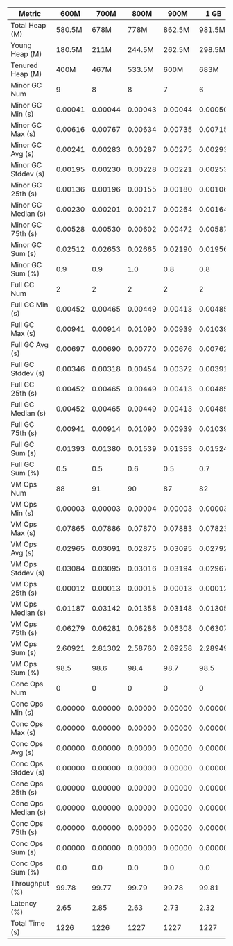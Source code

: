| Metric | 600M | 700M | 800M | 900M | 1 GB | 2 GB | 4 GB | 8 GB |
|------|----|----|----|----|----|----|----|----|
| Total Heap (M) | 580.5M | 678M | 778M | 862.5M | 981.5M | 1963M | 3925.5M | 7851M |
| Young Heap (M) | 180.5M | 211M | 244.5M | 262.5M | 298.5M | 597.5M | 1194.5M | 2389.5M |
| Tenured Heap (M) | 400M | 467M | 533.5M | 600M | 683M | 1365.5M | 2731M | 5461.5M |
| Minor GC Num | 9 | 8 | 8 | 7 | 6 | 4 | 3 | 2 |
| Minor GC Min (s) | 0.00041 | 0.00044 | 0.00043 | 0.00044 | 0.00050 | 0.00048 | 0.00050 | 0.00049 |
| Minor GC Max (s) | 0.00616 | 0.00767 | 0.00634 | 0.00735 | 0.00715 | 0.00610 | 0.00688 | 0.00346 |
| Minor GC Avg (s) | 0.00241 | 0.00283 | 0.00287 | 0.00275 | 0.00293 | 0.00287 | 0.00432 | 0.00198 |
| Minor GC Stddev (s) | 0.00195 | 0.00230 | 0.00228 | 0.00221 | 0.00253 | 0.00255 | 0.00089 | 0.00210 |
| Minor GC 25th (s) | 0.00136 | 0.00196 | 0.00155 | 0.00180 | 0.00106 | 0.00164 | 0.00688 | 0.00049 |
| Minor GC Median (s) | 0.00230 | 0.00201 | 0.00217 | 0.00264 | 0.00164 | 0.00164 | 0.00688 | 0.00049 |
| Minor GC 75th (s) | 0.00528 | 0.00530 | 0.00602 | 0.00472 | 0.00587 | 0.00610 | 0.00688 | 0.00346 |
| Minor GC Sum (s) | 0.02512 | 0.02653 | 0.02665 | 0.02190 | 0.01956 | 0.01147 | 0.01038 | 0.00395 |
| Minor GC Sum (%) | 0.9 | 0.9 | 1.0 | 0.8 | 0.8 | 0.5 | 0.4 | 0.2 |
| Full GC Num | 2 | 2 | 2 | 2 | 2 | 2 | 2 | 2 |
| Full GC Min (s) | 0.00452 | 0.00465 | 0.00449 | 0.00413 | 0.00485 | 0.00469 | 0.00531 | 0.00490 |
| Full GC Max (s) | 0.00941 | 0.00914 | 0.01090 | 0.00939 | 0.01039 | 0.00979 | 0.01055 | 0.01084 |
| Full GC Avg (s) | 0.00697 | 0.00690 | 0.00770 | 0.00676 | 0.00762 | 0.00724 | 0.00793 | 0.00787 |
| Full GC Stddev (s) | 0.00346 | 0.00318 | 0.00454 | 0.00372 | 0.00391 | 0.00361 | 0.00371 | 0.00420 |
| Full GC 25th (s) | 0.00452 | 0.00465 | 0.00449 | 0.00413 | 0.00485 | 0.00469 | 0.00531 | 0.00490 |
| Full GC Median (s) | 0.00452 | 0.00465 | 0.00449 | 0.00413 | 0.00485 | 0.00469 | 0.00531 | 0.00490 |
| Full GC 75th (s) | 0.00941 | 0.00914 | 0.01090 | 0.00939 | 0.01039 | 0.00979 | 0.01055 | 0.01084 |
| Full GC Sum (s) | 0.01393 | 0.01380 | 0.01539 | 0.01353 | 0.01524 | 0.01447 | 0.01586 | 0.01575 |
| Full GC Sum (%) | 0.5 | 0.5 | 0.6 | 0.5 | 0.7 | 0.6 | 0.6 | 0.6 |
| VM Ops Num | 88 | 91 | 90 | 87 | 82 | 82 | 91 | 71 |
| VM Ops Min (s) | 0.00003 | 0.00003 | 0.00004 | 0.00003 | 0.00003 | 0.00005 | 0.00003 | 0.00004 |
| VM Ops Max (s) | 0.07865 | 0.07886 | 0.07870 | 0.07883 | 0.07823 | 0.07866 | 0.07885 | 0.07838 |
| VM Ops Avg (s) | 0.02965 | 0.03091 | 0.02875 | 0.03095 | 0.02792 | 0.03020 | 0.03055 | 0.03647 |
| VM Ops Stddev (s) | 0.03084 | 0.03095 | 0.03016 | 0.03194 | 0.02967 | 0.03118 | 0.03071 | 0.03129 |
| VM Ops 25th (s) | 0.00012 | 0.00013 | 0.00015 | 0.00013 | 0.00012 | 0.00014 | 0.00015 | 0.00023 |
| VM Ops Median (s) | 0.01187 | 0.03142 | 0.01358 | 0.03148 | 0.01305 | 0.01624 | 0.03142 | 0.04709 |
| VM Ops 75th (s) | 0.06279 | 0.06281 | 0.06286 | 0.06308 | 0.06307 | 0.06309 | 0.06307 | 0.06311 |
| VM Ops Sum (s) | 2.60921 | 2.81302 | 2.58760 | 2.69258 | 2.28949 | 2.47663 | 2.78017 | 2.58902 |
| VM Ops Sum (%) | 98.5 | 98.6 | 98.4 | 98.7 | 98.5 | 99.0 | 99.1 | 99.2 |
| Conc Ops Num | 0 | 0 | 0 | 0 | 0 | 0 | 0 | 0 |
| Conc Ops Min (s) | 0.00000 | 0.00000 | 0.00000 | 0.00000 | 0.00000 | 0.00000 | 0.00000 | 0.00000 |
| Conc Ops Max (s) | 0.00000 | 0.00000 | 0.00000 | 0.00000 | 0.00000 | 0.00000 | 0.00000 | 0.00000 |
| Conc Ops Avg (s) | 0.00000 | 0.00000 | 0.00000 | 0.00000 | 0.00000 | 0.00000 | 0.00000 | 0.00000 |
| Conc Ops Stddev (s) | 0.00000 | 0.00000 | 0.00000 | 0.00000 | 0.00000 | 0.00000 | 0.00000 | 0.00000 |
| Conc Ops 25th (s) | 0.00000 | 0.00000 | 0.00000 | 0.00000 | 0.00000 | 0.00000 | 0.00000 | 0.00000 |
| Conc Ops Median (s) | 0.00000 | 0.00000 | 0.00000 | 0.00000 | 0.00000 | 0.00000 | 0.00000 | 0.00000 |
| Conc Ops 75th (s) | 0.00000 | 0.00000 | 0.00000 | 0.00000 | 0.00000 | 0.00000 | 0.00000 | 0.00000 |
| Conc Ops Sum (s) | 0.00000 | 0.00000 | 0.00000 | 0.00000 | 0.00000 | 0.00000 | 0.00000 | 0.00000 |
| Conc Ops Sum (%) | 0.0 | 0.0 | 0.0 | 0.0 | 0.0 | 0.0 | 0.0 | 0.0 |
| Throughput (%) | 99.78 | 99.77 | 99.79 | 99.78 | 99.81 | 99.8 | 99.77 | 99.79 |
| Latency (%) | 2.65 | 2.85 | 2.63 | 2.73 | 2.32 | 2.5 | 2.81 | 2.61 |
| Total Time (s) | 1226 | 1226 | 1227 | 1227 | 1227 | 1226 | 1228 | 1228 |
